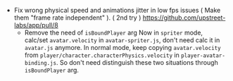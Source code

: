 - Fix wrong physical speed and animations jitter in low fps issues ( Make them "frame rate independent" ). ( 2nd try ) https://github.com/upstreet-labs/app/pull/8
  - Remove the need of `isBoundPlayer` arg
    Now in `spriter` mode, calc/set `avatar.velocity` in `avatar-spriter.js`, don't need calc it in `avatar.js` anymore.
    In normal mode, keep copying `avatar.velocity` from `player/character.characterPhysics.velocity` in `player-avatar-binding.js`.
    So don't need distinguish these two situations through `isBoundPlayer` arg.